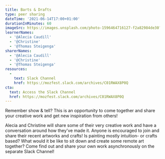 ```yaml
---
title: Barts & Drafts
type: peer sharing
dateTime: '2021-06-14T17:00+01:00'
durationInMinutes: 60
imageSrc: https://images.unsplash.com/photo-1596464716127-f2a82984de30?ixid=MXwxMjA3fDB8MHxwaG90by1wYWdlfHx8fGVufDB8fHw%3D&ixlib=rb-1.2.1&auto=format&fit=crop&w=1950&q=80
learnerNames:
  - '@Alecia Caudill'
  - '@Christine'
  - '@Thomas Steigenga'
sharerNames: 
  - '@Alecia Caudill'
  - '@Christine'
  - '@Thomas Steigenga'
resources:
  -
    text: Slack Channel
    href: https://mozfest.slack.com/archives/C01RWAX8P0Q
cta:
  text: Access the Slack Channel
  href: https://mozfest.slack.com/archives/C01RWAX8P0Q
---
```

Remember show & tell? This is an opportunity to come together and share your creative work and get new inspiration from others!
<!--more-->
Alecia and Christine will share some of their very creative work and have a conversation around how they've made it. Anyone is encouraged to join and share their recent artworks and crafts! Is painting mostly intuition- or crafts based? What would it be like to sit down and create some remote art together? Come find out and share your own work asynchronously on the separate Slack Channel!
